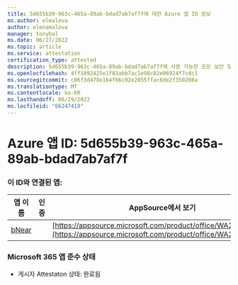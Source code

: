 ```yaml
---
title: 5d655b39-963c-465a-89ab-bdad7ab7af7f에 대한 Azure 앱 ID 정보
ms.author: elmalova
author: elenamalova
manager: tonybal
ms.date: 06/27/2022
ms.topic: article
ms.service: attestation
certification_type: attested
description: 5d655b39-963c-465a-89ab-bdad7ab7af7f에 사용 가능한 모든 보안 및 규정 준수 정보입니다.
ms.openlocfilehash: 4ff1892425e1f81abb7ac1e98c82e06924f7cdc1
ms.sourcegitcommit: c06f3d478e1b4f66c02e2855ffac6de2f350208a
ms.translationtype: MT
ms.contentlocale: ko-KR
ms.lasthandoff: 06/29/2022
ms.locfileid: "66247419"
---
```

# <a name="azure-app-id-5d655b39-963c-465a-89ab-bdad7ab7af7f"></a>Azure 앱 ID: 5d655b39-963c-465a-89ab-bdad7ab7af7f


### <a name="apps-associated-with-this-id"></a>이 ID와 연결된 앱:
| **앱 이름** | **인증** | **AppSource에서 보기** |
|--------------|---------------|-----------------------|
| [bNear](../forward/WA200004271.md) |  | [https://appsource.microsoft.com/product/office/WA200004271](https://appsource.microsoft.com/product/office/WA200004271) |

### <a name="microsoft-365-app-compliance-status"></a>Microsoft 365 앱 준수 상태
- 게시자 Attestaton 상태: 완료됨
